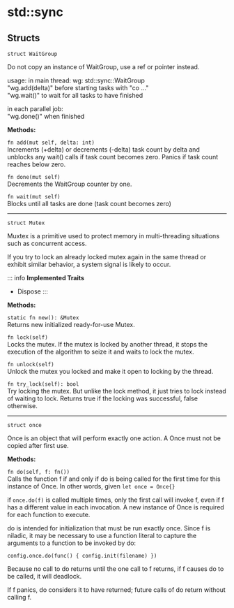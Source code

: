 # std::sync

## Structs
```jule
struct WaitGroup
```
Do not copy an instance of WaitGroup, use a ref or pointer instead.

usage: in main thread: wg: std::sync::WaitGroup\
"wg.add(delta)" before starting tasks with "co ..."\
"wg.wait()" to wait for all tasks to have finished

in each parallel job:\
"wg.done()" when finished

**Methods:**

`fn add(mut self, delta: int)` \
Increments (+delta) or decrements (-delta) task count by delta and unblocks any wait() calls if task count becomes zero. Panics if task count reaches below zero.

`fn done(mut self)` \
Decrements the WaitGroup counter by one.

`fn wait(mut self)` \
Blocks until all tasks are done (task count becomes zero) 

---

```jule
struct Mutex
```
Muxtex is a primitive used to protect memory in multi-threading situations such as concurrent access.

If you try to lock an already locked mutex again in the same thread or exhibit similar behavior, a system signal is likely to occur.

::: info
**Implemented Traits**
- Dispose
:::

**Methods:**

`static fn new(): &Mutex`\
Returns new initialized ready-for-use Mutex.

`fn lock(self)`\
Locks the mutex. If the mutex is locked by another thread, it stops the execution of the algorithm to seize it and waits to lock the mutex.

`fn unlock(self)`\
Unlock the mutex you locked and make it open to locking by the thread.

`fn try_lock(self): bool`\
Try locking the mutex. But unlike the lock method, it just tries to lock instead of waiting to lock. Returns true if the locking was successful, false otherwise.

---

```jule
struct once
```
Once is an object that will perform exactly one action.
A Once must not be copied after first use.

**Methods:**

`fn do(self, f: fn())`\
Calls the function f if and only if do is being called for the first time for this instance of Once. In other words, given `let once = Once{}`

if `once.do(f)` is called multiple times, only the first call will invoke f, even if f has a different value in each invocation. A new instance of Once is required for each function to execute.

do is intended for initialization that must be run exactly once. Since f is niladic, it may be necessary to use a function literal to capture the arguments to a function to be invoked by do:

`config.once.do(func() { config.init(filename) })`

Because no call to do returns until the one call to f returns, if f causes do to be called, it will deadlock.

If f panics, do considers it to have returned; future calls of do return without calling f.
